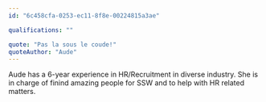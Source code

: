 ```yaml
---
id: "6c458cfa-0253-ec11-8f8e-00224815a3ae"

qualifications: ""

quote: "Pas la sous le coude!"
quoteAuthor: "Aude"
---
```


Aude has a 6-year experience in HR/Recruitment in diverse industry. She is in charge of finind amazing people for SSW and to help with HR related matters. 
